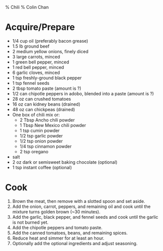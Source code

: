 % Chili
% Colin Chan

# Acquire/Prepare

*   1/4 cup oil (preferably bacon grease)
*   1.5 lb ground beef
*   2 medium yellow onions, finely diced
*   3 large carrots, minced
*   1 green bell pepper, minced
*   1 red bell pepper, minced
*   6 garlic cloves, minced
*   1 tsp freshly-ground black pepper
*   1 tsp fennel seeds
*   2 tbsp tomato paste (amount is ?)
*   1/2 can chipotle peppers in adobo, blended into a paste (amount is ?)
*   28 oz can crushed tomatoes
*   16 oz can kidney beans (drained)
*   48 oz can chickpeas (drained)
*   One box of chili mix or:
    *   2 Tbsp Ancho chili powder
    *   1 Tbsp New Mexico chili powder
    *   1 tsp cumin powder
    *   1/2 tsp garlic powder
    *   1/2 tsp onion powder
    *   1/4 tsp cinnamon powder
    *   2 tsp oregano
*   salt
*   2 oz dark or semisweet baking chocolate (optional)
*   1 tsp instant coffee (optional)

# Cook

1.  Brown the meat, then remove with a slotted spoon and set aside.
2.  Add the onion, carrot, peppers, and remaining oil and cook until the mixture
    turns golden brown (~30 minutes).
3.  Add the garlic, black pepper, and fennel seeds and cook until the garlic is
    not burned yet.
4.  Add the chipotle peppers and tomato paste.
6.  Add the canned tomatoes, beans, and remaining spices.
7.  Reduce heat and simmer for at least an hour.
8.  Optionally add the optional ingredients and adjust seasoning.
